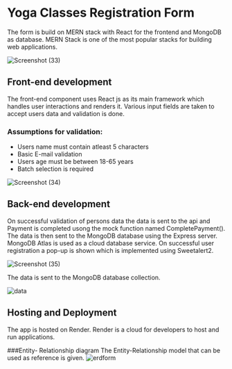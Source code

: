 # Yoga Classes Registration Form
The form is build on MERN stack with React for the frontend and MongoDB as database. MERN Stack is one of the most popular stacks for building web applications.

![Screenshot (33)](https://user-images.githubusercontent.com/66488392/207627407-23002b26-af9e-4aa2-bbca-953c349a9c75.png)

## Front-end development

The front-end component uses React js as its main framework which handles user interactions and renders it.
Various input fields are taken to accept users data and validation is done.
### Assumptions for validation:
- Users name must contain atleast 5 characters
- Basic E-mail validation
- Users age must be between 18-65 years
- Batch selection is required


![Screenshot (34)](https://user-images.githubusercontent.com/66488392/207628640-74058c73-b135-4912-abe5-de9a444fcd3b.png)

## Back-end development

On successful validation of persons data the data is sent to the api and Payment is completed usong the mock function named CompletePayment().
The data is then sent to the MongoDB database using the Express server. MongoDB Atlas is used as a cloud database service.
On successful user registration a pop-up is shown which is implemented using Sweetalert2.

![Screenshot (35)](https://user-images.githubusercontent.com/66488392/207630295-94871a38-34d9-4ae3-b096-8ac3dc9b0413.png)

The data is sent to the MongoDB database collection.

![data](https://user-images.githubusercontent.com/66488392/207631371-e386dda6-18d8-4bb7-a266-2c71e44a4f33.PNG)

## Hosting and Deployment
The app is hosted on Render. Render is a cloud for developers to host and run applications.

###Entity- Relationship diagram
The Entity-Relationship model that can be used as reference is given.
![erdform](https://user-images.githubusercontent.com/66488392/207634135-b13d0e42-a20d-41b7-9aaf-8249a8c95927.PNG)


